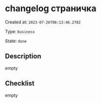 # changelog страничка

Created at: `2023-07-26T06:13:46.278Z`

Type: `business`

State: `done`

## Description
empty

## Checklist
empty
